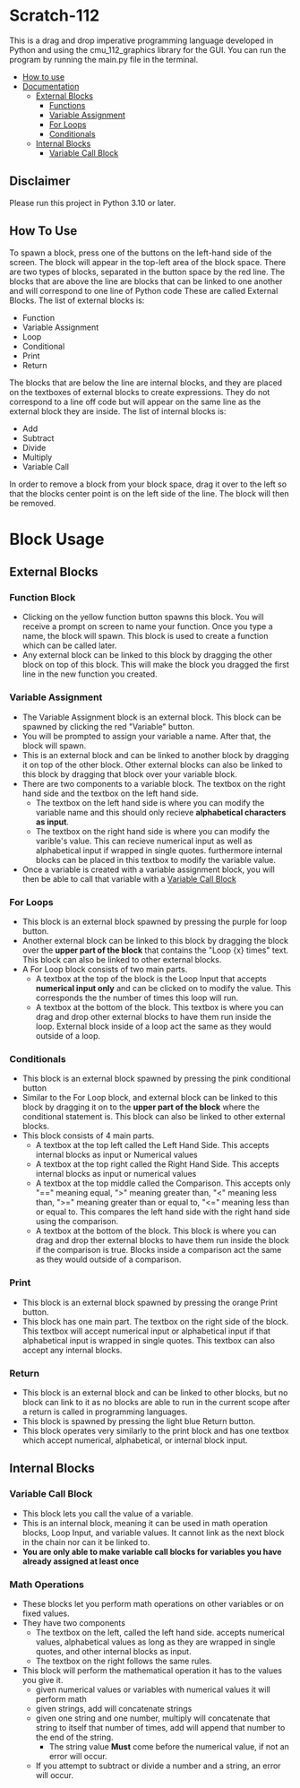 # Scratch-112

This is a drag and drop imperative programming language developed in Python and using the cmu_112_graphics library for the GUI. You can run the program by running the main.py file in the terminal.

- [How to use](#how-to-use)
- [Documentation](#block-usage)
  - [External Blocks](#external-blocks)
    - [Functions](#function-block)
    - [Variable Assignment](#variable-assignment)
    - [For Loops](#for-loops)
    - [Conditionals](#conditionals)
  - [Internal Blocks](#internal-blocks)
    - [Variable Call Block](#variable-call-block)

## Disclaimer

Please run this project in Python 3.10 or later.

## How To Use

To spawn a block, press one of the buttons on the left-hand side of the screen. The block will appear in the top-left area of the block space.
There are two types of blocks, separated in the button space by the red line.
The blocks that are above the line are blocks that can be linked to one another and will correspond to one line of Python code These are called External Blocks.
The list of external blocks is:

- Function
- Variable Assignment
- Loop
- Conditional
- Print
- Return

The blocks that are below the line are internal blocks, and they are placed on the textboxes of external blocks to create expressions. They do not correspond to a line off code but will appear on the same line as the external block they are inside.
The list of internal blocks is:

- Add
- Subtract
- Divide
- Multiply
- Variable Call

In order to remove a block from your block space, drag it over to the left so that the blocks center point is on the left side of the line. The block will then be removed.

# Block Usage

## External Blocks

### Function Block

- Clicking on the yellow function button spawns this block. You will receive a prompt on screen to name your function. Once you type a name, the block will spawn. This block is used to create a function which can be called later.
- Any external block can be linked to this block by dragging the other block on top of this block. This will make the block you dragged the first line in the new function you created.

### Variable Assignment

- The Variable Assignment block is an external block. This block can be spawned by clicking the red "Variable" button.
- You will be prompted to assign your variable a name. After that, the block will spawn.
- This is an external block and can be linked to another block by dragging it on top of the other block. Other external blocks can also be linked to this block by dragging that block over your variable block.
- There are two components to a variable block. The textbox on the right hand side and the textbox on the left hand side.
  - The textbox on the left hand side is where you can modify the variable name and this should only recieve **alphabetical characters as input**.
  - The textbox on the right hand side is where you can modify the varible's value. This can recieve numerical input as well as alphabetical input if wrapped in single quotes. furthermore internal blocks can be placed in this textbox to modify the variable value.
- Once a variable is created with a variable assignment block, you will then be able to call that variable with a [Variable Call Block](#variable-call-block)

### For Loops

- This block is an external block spawned by pressing the purple for loop button.
- Another external block can be linked to this block by dragging the block over the **upper part of the block** that contains the "Loop {x} times" text. This block can also be linked to other external blocks.
- A For Loop block consists of two main parts.
  - A textbox at the top of the block is the Loop Input that accepts **numerical input only** and can be clicked on to modify the value. This corresponds the the number of times this loop will run.
  - A textbox at the bottom of the block. This textbox is where you can drag and drop other external blocks to have them run inside the loop. External block inside of a loop act the same as they would outside of a loop.

### Conditionals

- This block is an external block spawned by pressing the pink conditional button
- Similar to the For Loop block, and external block can be linked to this block by dragging it on to the **upper part of the block** where the conditional statement is. This block can also be linked to other external blocks.
- This block consists of 4 main parts.
  - A textbox at the top left called the Left Hand Side. This accepts internal blocks as input or Numerical values
  - A textbox at the top right called the Right Hand Side. This accepts internal blocks as input or numerical values
  - A textbox at the top middle called the Comparison. This accepts only "==" meaning equal, ">" meaning greater than, "<" meaning less than, ">=" meaning greater than or equal to, "<=" meaning less than or equal to. This compares the left hand side with the right hand side using the comparison.
  - A textbox at the bottom of the block. This block is where you can drag and drop ther external blocks to have them run inside the block if the comparison is true. Blocks inside a comparison act the same as they would outside of a comparison.

### Print

- This block is an external block spawned by pressing the orange Print button.
- This block has one main part. The textbox on the right side of the block. This textbox will accept numerical input or alphabetical input if that alphabetical input is wrapped in single quotes. This textbox can also accept any internal blocks.

### Return

- This block is an external block and can be linked to other blocks, but no block can link to it as no blocks are able to run in the current scope after a return is called in programming languages.
- This block is spawned by pressing the light blue Return button.
- This block operates very similarly to the print block and has one textbox which accept numerical, alphabetical, or internal block input.

## Internal Blocks

### Variable Call Block

- This block lets you call the value of a variable.
- This is an internal block, meaning it can be used in math operation blocks, Loop Input, and variable values. It cannot link as the next block in the chain nor can it be linked to.
- **You are only able to make variable call blocks for variables you have already assigned at least once**

### Math Operations

- These blocks let you perform math operations on other variables or on fixed values.
- They have two components
  - The textbox on the left, called the left hand side. accepts numerical values, alphabetical values as long as they are wrapped in single quotes, and other internal blocks as input.
  - The textbox on the right follows the same rules.
- This block will perform the mathematical operation it has to the values you give it.
  - given numerical values or variables with numerical values it will perform math
  - given strings, add will concatenate strings
  - given one string and one number, multiply will concatenate that string to itself that number of times, add will append that number to the end of the string.
    - The string value **Must** come before the numerical value, if not an error will occur.
  - If you attempt to subtract or divide a number and a string, an error will occur.
